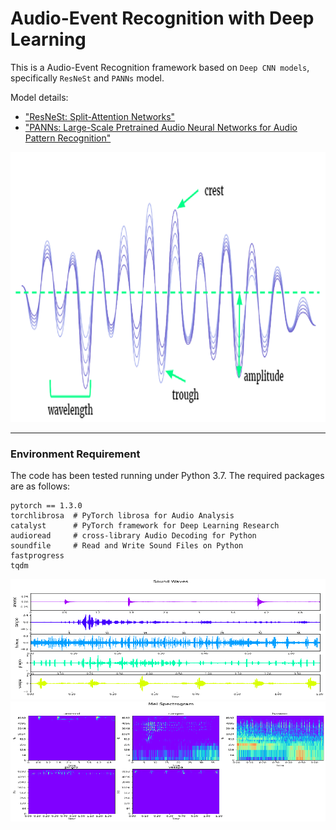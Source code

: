 # Audio-Event Recognition with Deep Learning 

This is a Audio-Event Recognition framework based on `Deep CNN models`, specifically `ResNeSt` and `PANNs` model.

Model details:
- ["ResNeSt: Split-Attention Networks"](https://arxiv.org/abs/2004.08955)
- ["PANNs: Large-Scale Pretrained Audio Neural Networks for Audio Pattern Recognition"](https://arxiv.org/abs/1912.10211)


<img src="https://github.com/ArgentLo/Audio-Event-Recognition/blob/master/imgs/sound_0.png" width="845" height="432">


----

### Environment Requirement

The code has been tested running under Python 3.7. The required packages are as follows:

```
pytorch == 1.3.0
torchlibrosa  # PyTorch librosa for Audio Analysis
catalyst      # PyTorch framework for Deep Learning Research
audioread     # cross-library Audio Decoding for Python
soundfile     # Read and Write Sound Files on Python
fastprogress
tqdm
```












<img src="https://github.com/ArgentLo/Audio-Event-Recognition/blob/master/imgs/sound_1.png" width="720" height="192.6">


<img src="https://github.com/ArgentLo/Audio-Event-Recognition/blob/master/imgs/mel_spec.png" width="720" height="192.6">









